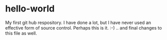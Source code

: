 # hello-world
My first git hub respository. I have done a lot, but I have never used an effective form of source control. Perhaps this is it. :-) 
.. and final changes to this file as well.
